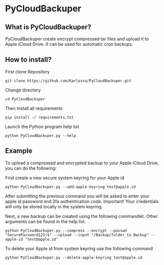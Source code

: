 # PyCloudBackuper

## What is PyCloudBackuper?
PyCloudBackuper create encrypt compressed tar files and upload it to Apple iCloud Drive. It can be used for automatic cron backups.

## How to install?
First clone Repository

```console
git clone https://github.com/Karlosso/PyCloudBackuper.git
```
Change directory

```console
cd PyCloudBackuper
```

Then install all requirements

```console
pip install -r requirements.txt
```

Launch the Python program help list

```console
python PyCloudBackuper.py --help
```

## Example

To upload a compressed and encrypted backup to your Apple iCloud Drive, you can do the following:


First create a new secure system keyring for your Apple id

```console
python PyCloudBackuper.py --add-apple-keyring test@apple.id
```

After submitting the previous command you will be asked to enter your apple id password and 2fa authentication code.
Important! Your credentials will only be stored locally in the system keyring.

Next, a new backup can be created using the following commandlet. Other arguments can be found in the help list.

```console
python PyCloudBackuper.py --compress --encrypt --passwd "SecurePassword123!$" --upload --input "/Backup/folder_to_Backup" --apple-id "test@apple.id"
```

To delete your Apple id from system keyring use the following command

```console
python PyCloudBackuper.py --delete-apple-keyring test@apple.id
```

